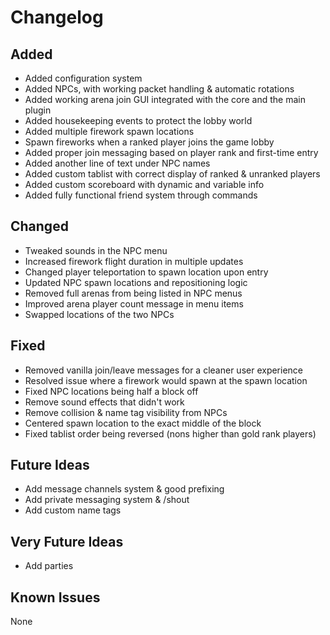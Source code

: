 # Changelog

## Added
- Added configuration system
- Added NPCs, with working packet handling & automatic rotations
- Added working arena join GUI integrated with the core and the main plugin
- Added housekeeping events to protect the lobby world
- Added multiple firework spawn locations
- Spawn fireworks when a ranked player joins the game lobby
- Added proper join messaging based on player rank and first-time entry
- Added another line of text under NPC names
- Added custom tablist with correct display of ranked & unranked players
- Added custom scoreboard with dynamic and variable info
- Added fully functional friend system through commands

## Changed
- Tweaked sounds in the NPC menu
- Increased firework flight duration in multiple updates
- Changed player teleportation to spawn location upon entry
- Updated NPC spawn locations and repositioning logic
- Removed full arenas from being listed in NPC menus
- Improved arena player count message in menu items
- Swapped locations of the two NPCs

## Fixed
- Removed vanilla join/leave messages for a cleaner user experience
- Resolved issue where a firework would spawn at the spawn location
- Fixed NPC locations being half a block off
- Remove sound effects that didn't work
- Remove collision & name tag visibility from NPCs
- Centered spawn location to the exact middle of the block
- Fixed tablist order being reversed (nons higher than gold rank players)

## Future Ideas
- Add message channels system & good prefixing
- Add private messaging system & /shout
- Add custom name tags

## Very Future Ideas
- Add parties

## Known Issues
None
